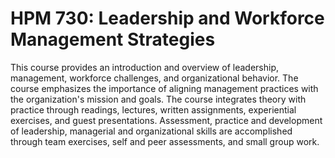 # HPM 730: Leadership and Workforce Management Strategies

This course provides an introduction and overview of leadership, management, workforce challenges, and organizational behavior. The course emphasizes the importance of aligning management practices with the organization's mission and goals. The course integrates theory with practice through readings, lectures, written assignments, experiential exercises, and guest presentations. Assessment, practice and development of leadership, managerial and organizational skills are accomplished through team exercises, self and peer assessments, and small group work.